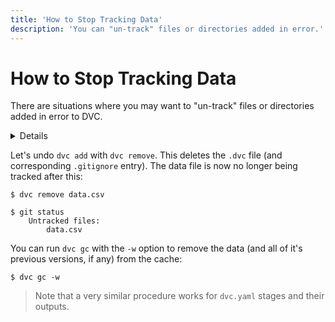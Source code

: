 ```yaml
---
title: 'How to Stop Tracking Data'
description: 'You can "un-track" files or directories added in error.'
---
```


# How to Stop Tracking Data

There are situations where you may want to "un-track" files or directories added
in error to DVC.

<details>

## Expand to add a sample data `data.csv` file

`dvc add` creates a `.dvc` file to track the file, and lists it in `.gitignore`:

```dvc
$ dvc add data.csv

$ ls
data.csv    data.csv.dvc
$ cat .gitignore
/data.csv
```

</details>

Let's undo `dvc add` with `dvc remove`. This deletes the `.dvc` file (and
corresponding `.gitignore` entry). The data file is now no longer being tracked
after this:

```dvc
$ dvc remove data.csv

$ git status
    Untracked files:
        data.csv
```

You can run `dvc gc` with the `-w` option to remove the data (and all of it's
previous versions, if any) from the <abbr>cache</abbr>:

```dvc
$ dvc gc -w
```

> Note that a very similar procedure works for `dvc.yaml` stages and their
> outputs.
